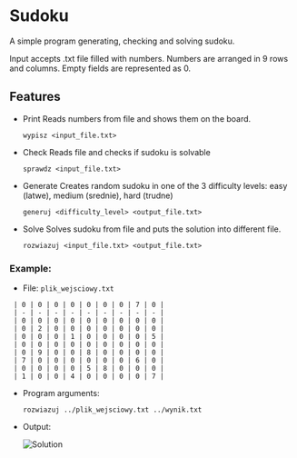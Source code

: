 


# Sudoku
A simple program generating, checking and solving sudoku.

Input accepts .txt file filled with numbers.
Numbers are arranged in 9 rows and columns.
Empty fields are represented as 0.

## Features

  *  Print
      Reads numbers from file and shows them on the board.

      `wypisz <input_file.txt>`

  
  *  Check
      Reads file and checks if sudoku is solvable

      `sprawdz <input_file.txt>`


  *  Generate
      Creates random sudoku in one of the 3 difficulty levels: easy (latwe), medium (srednie), hard (trudne)

     `generuj <difficulty_level> <output_file.txt>`

     
  *  Solve
     Solves sudoku from file and puts the solution into different file.

     `rozwiazuj <input_file.txt> <output_file.txt>`



### Example:

  *  File: `plik_wejsciowy.txt`

<style scoped>
table {
  font-size: 8px;
}
</style>

     | 0 | 0 | 0 | 0 | 0 | 0 | 0 | 7 | 0 |
     | - | - | - | - | - | - | - | - | - |
     | 0 | 0 | 0 | 0 | 0 | 0 | 0 | 0 | 0 |
     | 0 | 2 | 0 | 0 | 0 | 0 | 0 | 0 | 0 |
     | 0 | 0 | 0 | 1 | 0 | 0 | 0 | 0 | 5 |
     | 0 | 0 | 0 | 0 | 0 | 0 | 0 | 0 | 0 |
     | 0 | 9 | 0 | 0 | 8 | 0 | 0 | 0 | 0 |
     | 7 | 0 | 0 | 0 | 0 | 0 | 0 | 6 | 0 |
     | 0 | 0 | 0 | 0 | 5 | 8 | 0 | 0 | 0 |
     | 1 | 0 | 0 | 4 | 0 | 0 | 0 | 0 | 7 |
  
  *  Program arguments:

     `rozwiazuj ../plik_wejsciowy.txt ../wynik.txt`

  
  *  Output:

     ![Solution][solution]



[solution]: https://github.com/PiotrZycki/Sudoku/assets/96142056/3fc64d82-4dd8-4362-b92f-e55d6877b388
